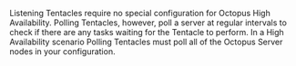 Listening Tentacles require no special configuration for Octopus High Availability. Polling Tentacles, however, poll a server at regular intervals to check if there are any tasks waiting for the Tentacle to perform. In a High Availability scenario Polling Tentacles must poll all of the Octopus Server nodes in your configuration.